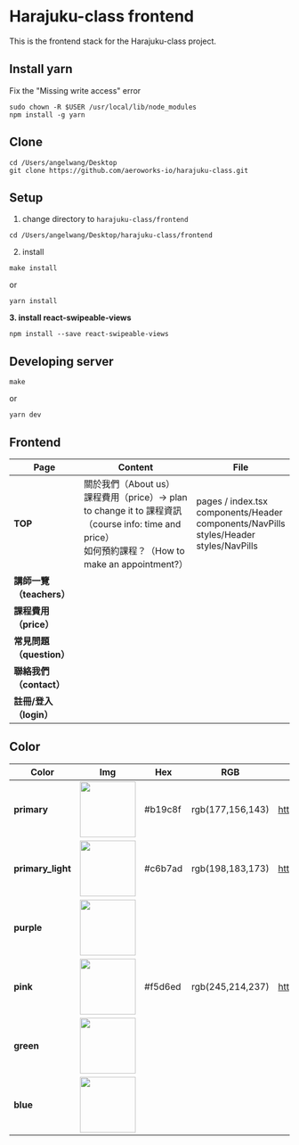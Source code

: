 # Harajuku-class frontend
This is the frontend stack for the Harajuku-class project.


## Install yarn
Fix the "Missing write access" error
```
sudo chown -R $USER /usr/local/lib/node_modules
npm install -g yarn
```


## Clone

```
cd /Users/angelwang/Desktop
git clone https://github.com/aeroworks-io/harajuku-class.git
```


## Setup
1. change directory to ```harajuku-class/frontend```
```
cd /Users/angelwang/Desktop/harajuku-class/frontend
```
2. install
```
make install
``` 
or 
```
yarn install
```
**3. install react-swipeable-views**
```
npm install --save react-swipeable-views
``` 


## Developing server

```shell
make
```
or
```shell
yarn dev
```


## Frontend


|Page|Content|File|
|---|---|---|
|**TOP**|關於我們（About us）<br/>課程費用（price）-> plan to change it to 課程資訊（course info: time and price）<br/>如何預約課程？（How to make an appointment?）|pages / index.tsx <br/>components/Header <br/>components/NavPills <br/>styles/Header<br/>styles/NavPills|
|**講師一覽（teachers）**| | |
|**課程費用（price）**| | |
|**常見問題（question）**| | |
|**聯絡我們（contact）**| | |
|**註冊/登入（login）**| | |



## Color


|Color|Img|Hex|RGB|Link|
|---|---|---|---|---|
|**primary**|<img src="https://www.colorhexa.com/b19c8f.png" width="100" height="100"/>|#b19c8f|rgb(177,156,143)|https://www.colorhexa.com/b19c8f|
|**primary_light**|<img src="https://www.colorhexa.com/c6b7ad.png" width="100" height="100"/>|#c6b7ad|rgb(198,183,173)|https://www.colorhexa.com/c6b7ad|
|**purple**|<img src="" width="100" height="100"/>| | | |
|**pink**|<img src="https://www.colorhexa.com/f5d6ed.png" width="100" height="100"/>|#f5d6ed| rgb(245,214,237)|https://www.colorhexa.com/f5d6ed|
|**green**|<img src="" width="100" height="100"/>| | | |
|**blue**|<img src="" width="100" height="100"/>| | | |
